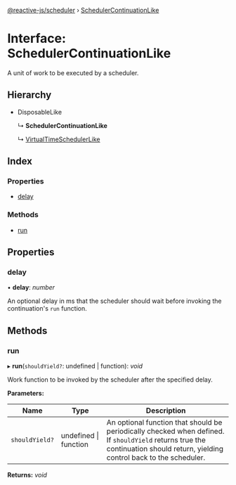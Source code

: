 [@reactive-js/scheduler](../README.md) › [SchedulerContinuationLike](schedulercontinuationlike.md)

# Interface: SchedulerContinuationLike

A unit of work to be executed by a scheduler.

## Hierarchy

* DisposableLike

  ↳ **SchedulerContinuationLike**

  ↳ [VirtualTimeSchedulerLike](virtualtimeschedulerlike.md)

## Index

### Properties

* [delay](schedulercontinuationlike.md#delay)

### Methods

* [run](schedulercontinuationlike.md#run)

## Properties

###  delay

• **delay**: *number*

An optional delay in ms that the scheduler should wait
before invoking the continuation's `run` function.

## Methods

###  run

▸ **run**(`shouldYield?`: undefined | function): *void*

Work function to be invoked by the scheduler after the specified delay.

**Parameters:**

Name | Type | Description |
------ | ------ | ------ |
`shouldYield?` | undefined &#124; function | An optional function that should be periodically checked when defined. If `shouldYield` returns true the continuation should return, yielding control back to the scheduler.  |

**Returns:** *void*

